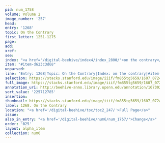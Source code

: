 ```yaml
---
pid: num_1758
volume: Volume 2
image_number: '257'
head:
entry: '1268'
topic: On the Contrary
first_letter: 1251-1275
page:
add:
xref:
see:
index: "<a href='/digital-beehive/index4/index_2800/'>on the contrary</a>"
item: "#item-d623c3d68"
unparsed:
line: 'Entry: 1268|Topic: On the Contrary|Index: on the contrary|#item-d623c3d68'
selection: https://stacks.stanford.edu/image/iiif/fm855tg5659/1607_0724/428,2785,2745,181/full/0/default.jpg
full_image: https://stacks.stanford.edu/image/iiif/fm855tg5659/1607_0724/full/full/0/default.jpg
annotation_uri: http://beehive-anno.library.upenn.edu/annotation/1673924574252
sort_value: '225712785'
insertion:
thumbnail: https://stacks.stanford.edu/image/iiif/fm855tg5659/1607_0724/428,2785,600,180/250,/0/default.jpg
label: 1268. On the Contrary
location: "<a href='/digital-beehive/toc/toc2_247/'>Full Page</a>"
issue:
also_in_entry: "<a href='/digital-beehive/num6/num_1757/'>Change</a>"
order: '025'
layout: alpha_item
collection: num6
---
```


